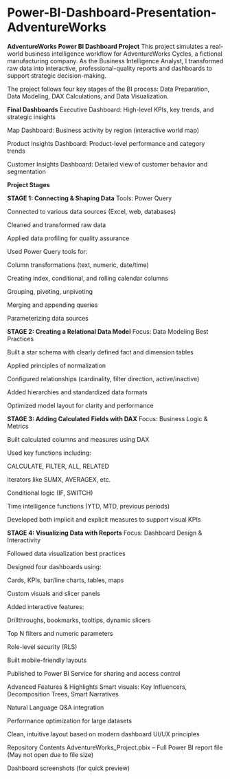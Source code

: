 # Power-BI-Dashboard-Presentation-AdventureWorks
**AdventureWorks Power BI Dashboard Project**
This project simulates a real-world business intelligence workflow for AdventureWorks Cycles, a fictional manufacturing company. As the Business Intelligence Analyst, I transformed raw data into interactive, professional-quality reports and dashboards to support strategic decision-making.

The project follows four key stages of the BI process: Data Preparation, Data Modeling, DAX Calculations, and Data Visualization.

**Final Dashboards**
Executive Dashboard: High-level KPIs, key trends, and strategic insights

Map Dashboard: Business activity by region (interactive world map)

Product Insights Dashboard: Product-level performance and category trends

Customer Insights Dashboard: Detailed view of customer behavior and segmentation

**Project Stages**

**STAGE 1: Connecting & Shaping Data**
Tools: Power Query

Connected to various data sources (Excel, web, databases)

Cleaned and transformed raw data

Applied data profiling for quality assurance

Used Power Query tools for:

Column transformations (text, numeric, date/time)

Creating index, conditional, and rolling calendar columns

Grouping, pivoting, unpivoting

Merging and appending queries

Parameterizing data sources

**STAGE 2: Creating a Relational Data Model**
Focus: Data Modeling Best Practices

Built a star schema with clearly defined fact and dimension tables

Applied principles of normalization

Configured relationships (cardinality, filter direction, active/inactive)

Added hierarchies and standardized data formats

Optimized model layout for clarity and performance

**STAGE 3: Adding Calculated Fields with DAX**
Focus: Business Logic & Metrics

Built calculated columns and measures using DAX

Used key functions including:

CALCULATE, FILTER, ALL, RELATED

Iterators like SUMX, AVERAGEX, etc.

Conditional logic (IF, SWITCH)

Time intelligence functions (YTD, MTD, previous periods)

Developed both implicit and explicit measures to support visual KPIs

**STAGE 4: Visualizing Data with Reports**
Focus: Dashboard Design & Interactivity

Followed data visualization best practices

Designed four dashboards using:

Cards, KPIs, bar/line charts, tables, maps

Custom visuals and slicer panels

Added interactive features:

Drillthroughs, bookmarks, tooltips, dynamic slicers

Top N filters and numeric parameters

Role-level security (RLS)

Built mobile-friendly layouts

Published to Power BI Service for sharing and access control

Advanced Features & Highlights
Smart visuals: Key Influencers, Decomposition Trees, Smart Narratives

Natural Language Q&A integration

Performance optimization for large datasets

Clean, intuitive layout based on modern dashboard UI/UX principles

Repository Contents
AdventureWorks_Project.pbix – Full Power BI report file (May not open due to file size)

Dashboard screenshots (for quick preview)



